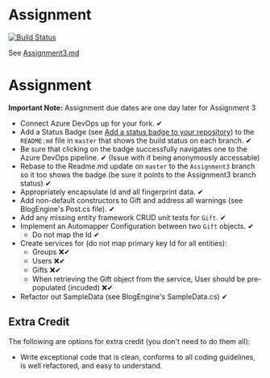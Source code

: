# Assignment

[![Build Status](https://dev.azure.com/horsesfree2run0219/EWU-CSCD379-Winter/_apis/build/status/mmwoodfo.EWU-CSCD379-2020-Winter?branchName=Assignment3-mmwoodfo)](https://dev.azure.com/horsesfree2run0219/EWU-CSCD379-Winter/_build/latest?definitionId=4&branchName=Assignment3-mmwoodfo)

See [Assignment3.md](Assignment3.md)

# Assignment

**Important Note:** Assignment due dates are one day later for Assignment 3

- Connect Azure DevOps up for your fork. ✔
- Add a Status Badge (see [Add a status badge to your repository](https://docs.microsoft.com/en-us/azure/devops/pipelines/create-first-pipeline?view=azure-devops&tabs=browser%2Ctfs-2018-2#add-a-status-badge-to-your-repository)) to the `README.md` file in `master` that shows the build status on each branch. ✔
- Be sure that clicking on the badge successfully navigates one to the Azure DevOps pipeline. ✔ (Issue with it being anonymously accessable) 
- Rebase to the Readme.md update on `master` to the `Assignment3` branch so it too shows the badge (be sure it points to the Assignment3 branch status) ✔
- Appropriately encapsulate Id and all fingerprint data. ✔
- Add non-default constructors to Gift and address all warnings (see BlogEngine's Post.cs file). ✔
- Add any missing entity framework CRUD unit tests for `Gift`. ✔
- Implement an Automapper Configuration between two `Gift` objects. ✔
  - Do not map the Id ✔
- Create services for (do not map primary key Id for all entities):
  - Groups ❌✔
  - Users ❌✔
  - Gifts ❌✔
  - When retrieving the Gift object from the service, User should be pre-populated (incuded) ❌✔
- Refactor out SampleData (see BlogEngine's SampleData.cs) ✔

## Extra Credit

The following are options for extra credit (you don't need to do them all):

- Write exceptional code that is clean, conforms to all coding guidelines, is well refactored, and easy to understand.

